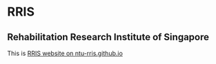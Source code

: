 # RRIS
## Rehabilitation Research Institute of Singapore
This is [RRIS website on ntu-rris.github.io](ntu-rris.github.io)

